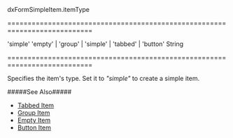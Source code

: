 <!--id-->dxFormSimpleItem.itemType<!--/id-->
===========================================================================
<!--default-->'simple'<!--/default-->
<!--acceptValues-->'empty' | 'group' | 'simple' | 'tabbed' | 'button'<!--/acceptValues-->
<!--type-->String<!--/type-->
===========================================================================

<!--shortDescription-->
Specifies the item's type. Set it to *"simple"* to create a simple item.
<!--/shortDescription-->

<!--fullDescription-->
#####See Also#####
- [Tabbed Item](/Documentation/ApiReference/UI_Widgets/dxForm/Item_Types/TabbedItem/)
- [Group Item](/Documentation/ApiReference/UI_Widgets/dxForm/Item_Types/GroupItem/)
- [Empty Item](/Documentation/ApiReference/UI_Widgets/dxForm/Item_Types/EmptyItem/)
- [Button Item](/Documentation/ApiReference/UI_Widgets/dxForm/Item_Types/ButtonItem/)
<!--/fullDescription-->